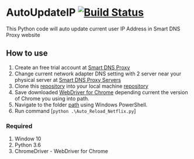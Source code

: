 # AutoUpdateIP [![Build Status](https://travis-ci.org/raboof/nethogs.svg?branch=master)](https://travis-ci.org/raboof/nethogs)
This Python code will auto update current user IP Address in Smart DNS Proxy website

## How to use
1. Create an free trial account at [Smart DNS Proxy](https://www.smartdnsproxy.com/SignUp) 
2. Change current network adapter DNS setting with 2 server near your physical server at [Smart DNS Proxy Servers](https://www.smartdnsproxy.com/Servers) 
3. Clone this [repository](https://github.com/saifulaffendy21/AutoUpdateIP) into your local machine [repository](https://github.com/saifulaffendy21/AutoUpdateIP)
4. Save downloaded [WebDriver for Chrome](https://sites.google.com/a/chromium.org/chromedriver/downloads) depending current the version of Chrome you using into path.
5. Navigate to the folder [path](https://github.com/saifulaffendy21/AutoUpdateIP) using Windows PowerShell.
6. Run command [`python .\Auto_Reload_Netflix.py`]

### Required
1. Window 10
2. Python 3.6
3. ChromeDriver - WebDriver for Chrome
